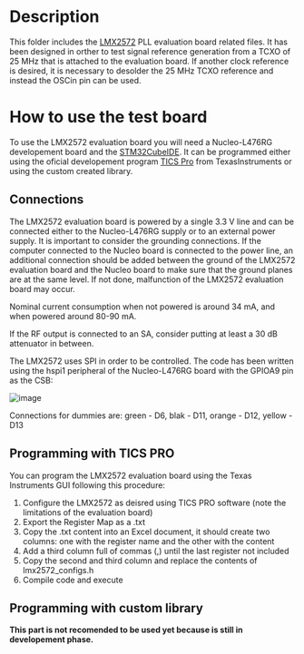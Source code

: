 # **Description**

This folder includes the [LMX2572](https://www.ti.com/lit/ds/symlink/lmx2572.pdf?ts=1637912320049&ref_url=https%253A%252F%252Fwww.ti.com%252Fproduct%252FLMX2572) PLL evaluation board related files. It has been designed in orther to test signal reference generation from a TCXO of 25 MHz that is attached to the evaluation board. If another clock reference is desired, it is necessary to desolder the 25 MHz TCXO reference and instead the OSCin pin can be used.

# **How to use the test board**

To use the LMX2572 evaluation board you will need a Nucleo-L476RG developement board and the [STM32CubeIDE](https://www.st.com/en/development-tools/stm32cubeide.html). It can be programmed either using the oficial developement program [TICS Pro](https://www.ti.com/tool/TICSPRO-SW) from TexasInstruments or using the custom created library.

## Connections

The LMX2572 evaluation board is powered by a single 3.3 V line and can be connected either to the Nucleo-L476RG supply or to an external power supply. It is important to consider the grounding connections. If the computer connected to the Nucleo board is connected to the power line, an additional connection should be added between the ground of the LMX2572 evaluation board and the Nucleo board to make sure that the ground planes are at the same level. If not done, malfunction of the LMX2572 evaluation board may occur.

Nominal current consumption when not powered is around 34 mA, and when powered around 80-90 mA.   

If the RF output is connected to an SA, consider putting at least a 30 dB attenuator in between.

The LMX2572 uses SPI in order to be controlled. The code has been written using the hspi1 peripheral of the Nucleo-L476RG board with the GPIOA9 pin as the CSB:

![image](https://user-images.githubusercontent.com/33161309/143574974-b1bc2b03-1288-45e9-a0ff-e7ff3ddaa5c0.png)

Connections for dummies are: green - D6, blak - D11, orange - D12, yellow - D13

## Programming with TICS PRO

You can program the LMX2572 evaluation board using the Texas Instruments GUI following this procedure:
  1. Configure the LMX2572 as deisred using TICS PRO software (note the limitations of the evaluation board)
  2. Export the Register Map as a .txt
  3. Copy the .txt content into an Excel document, it should create two columns: one with the register name and the other with the content 
  4. Add a third column full of commas (,) until the last register not included
  5. Copy the second and third column and replace the contents of lmx2572_configs.h
  6. Compile code and execute

## Programming with custom library 
**This part is not recomended to be used yet because is still in developement phase.**


